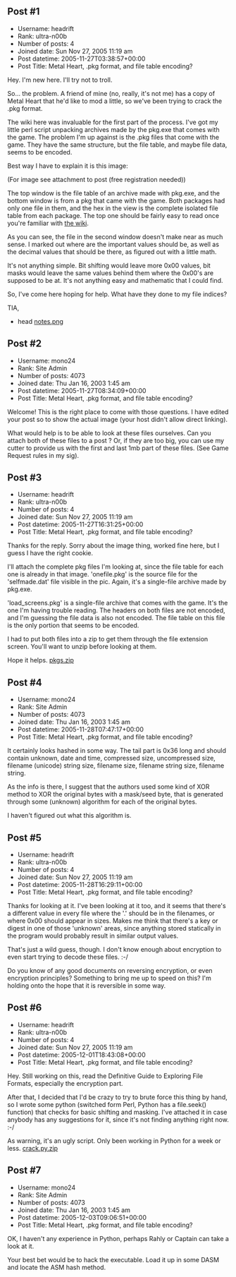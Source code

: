 ## Post #1
- Username: headrift
- Rank: ultra-n00b
- Number of posts: 4
- Joined date: Sun Nov 27, 2005 11:19 am
- Post datetime: 2005-11-27T03:38:57+00:00
- Post Title: Metal Heart, .pkg format, and file table encoding?

Hey.  I'm new here.  I'll try not to troll.  

So...  the problem.  A friend of mine (no, really, it's not me) has a copy of Metal Heart that he'd like to mod a little, so we've been trying to crack the .pkg format.

The wiki here was invaluable for the first part of the process.  I've got my little perl script unpacking archives made by the pkg.exe that comes with the game.  The problem I'm up against is the .pkg files that come with the game.  They have the same structure, but the file table, and maybe file data, seems to be encoded.

Best way I have to explain it is this image:

(For image see attachment to post (free registration needed))

The top window is the file table of an archive made with pkg.exe, and the bottom window is from a pkg that came with the game.  Both packages had only one file in them, and the hex in the view is the complete isolated file table from each package.  The top one should be fairly easy to read once you're familiar with [the wiki](http://wiki.xentax.com/index.php/Metal_Heart_-_Replicants_Rampage).

As you can see, the file in the second window doesn't make near as much sense.  I marked out where are the important values should be, as well as the decimal values that should be there, as figured out with a little math.

It's not anything simple.  Bit shifting would leave more 0x00 values, bit masks would leave the same values behind them where the 0x00's are supposed to be at.  It's not anything easy and mathematic that I could find.

So, I've come here hoping for help.  What have they done to my file indices?

TIA,

- head
[notes.png](https://xentaxbackup.github.io/file/477_notes.png)
## Post #2
- Username: mono24
- Rank: Site Admin
- Number of posts: 4073
- Joined date: Thu Jan 16, 2003 1:45 am
- Post datetime: 2005-11-27T08:34:09+00:00
- Post Title: Metal Heart, .pkg format, and file table encoding?

Welcome! This is the right place to come with those questions. 
I have edited your post so to show the actual image (your host didn't allow direct linking).

What would help is to be able to look at these files ourselves. Can you attach both of these files to a post ? Or, if they are too big, you can use my cutter to provide us with the first and last 1mb part of these files. (See Game Request rules in my sig).
## Post #3
- Username: headrift
- Rank: ultra-n00b
- Number of posts: 4
- Joined date: Sun Nov 27, 2005 11:19 am
- Post datetime: 2005-11-27T16:31:25+00:00
- Post Title: Metal Heart, .pkg format, and file table encoding?

Thanks for the reply.  Sorry about the image thing, worked fine here, but I guess I have the right cookie.  

I'll attach the complete pkg files I'm looking at, since the file table for each one is already in that image.  'onefile.pkg' is the source file for the 'selfmade.dat' file visible in the pic.  Again, it's a single-file archive made by pkg.exe.

'load_screens.pkg' is a single-file archive that comes with the game.  It's the one I'm having trouble reading.  The headers on both files are not encoded, and I'm guessing the file data is also not encoded.  The file table on this file is the only portion that seems to be encoded.

I had to put both files into a zip to get them through the file extension screen.  You'll want to unzip before looking at them.  

Hope it helps.
[pkgs.zip](https://xentaxbackup.github.io/file/478_pkgs.zip)
## Post #4
- Username: mono24
- Rank: Site Admin
- Number of posts: 4073
- Joined date: Thu Jan 16, 2003 1:45 am
- Post datetime: 2005-11-28T07:47:17+00:00
- Post Title: Metal Heart, .pkg format, and file table encoding?

It certainly looks hashed in some way. The tail part is 0x36 long and should contain unknown, date and time, compressed size, uncompressed size, filename (unicode) string size, filename size, filename string size, filename string. 

As the info is there, I suggest that the authors used some kind of XOR method to XOR the original bytes with a mask/seed byte, that is generated through some (unknown) algorithm for each of the original bytes. 

I haven't figured out what this algorithm is.
## Post #5
- Username: headrift
- Rank: ultra-n00b
- Number of posts: 4
- Joined date: Sun Nov 27, 2005 11:19 am
- Post datetime: 2005-11-28T16:29:11+00:00
- Post Title: Metal Heart, .pkg format, and file table encoding?

Thanks for looking at it.  I've been looking at it too, and it seems that there's a different value in every file where the '.' should be in the filenames, or where 0x00 should appear in sizes.  Makes me think that there's a key or digest in one of those 'unknown' areas, since anything stored statically in the program would probably result in similar output values.

That's just a wild guess, though.  I don't know enough about encryption to even start trying to decode these files.    :-/ 

Do you know of any good documents on reversing encryption, or even encryption principles?  Something to bring me up to speed on this?  I'm holding onto the hope that it is reversible in some way.
## Post #6
- Username: headrift
- Rank: ultra-n00b
- Number of posts: 4
- Joined date: Sun Nov 27, 2005 11:19 am
- Post datetime: 2005-12-01T18:43:08+00:00
- Post Title: Metal Heart, .pkg format, and file table encoding?

Hey.  Still working on this, read the Definitive Guide to Exploring File Formats, especially the encryption part.

After that, I decided that I'd be crazy to try to brute force this thing by hand, so I wrote some python (switched form Perl, Python has a file.seek() function) that checks for basic shifting and masking.  I've attached it in case anybody has any suggestions for it, since it's not finding anything right now.   :-/

As warning, it's an ugly script.  Only been working in Python for a week or less.
[crack.py.zip](https://xentaxbackup.github.io/file/484_crack.py.zip)
## Post #7
- Username: mono24
- Rank: Site Admin
- Number of posts: 4073
- Joined date: Thu Jan 16, 2003 1:45 am
- Post datetime: 2005-12-03T09:06:51+00:00
- Post Title: Metal Heart, .pkg format, and file table encoding?

OK, I haven't any experience in Python, perhaps Rahly or Captain can take a look at it. 

Your best bet would be to hack the executable. Load it up in some DASM and locate the ASM hash method.
